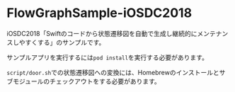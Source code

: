 # FlowGraphSample-iOSDC2018

iOSDC2018「Swiftのコードから状態遷移図を自動で生成し継続的にメンテナンスしやすくする」のサンプルです。

サンプルアプリを実行するには`pod install`を実行する必要があります。

`script/door.sh`での状態遷移図への変換には、Homebrewのインストールとサブモジュールのチェックアウトをする必要があります。
